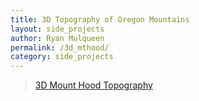 ```yaml
---
title: 3D Topography of Oregon Mountains
layout: side_projects
author: Ryan Mulqueen
permalink: /3d_mthood/
category: side_projects
---
```



<blockquote class="imgur-embed-pub" lang="en" data-id="a/sZ8jhwG"  ><a href="//imgur.com/a/sZ8jhwG">3D Mount Hood Topography</a></blockquote><script async src="//s.imgur.com/min/embed.js" charset="utf-8"></script>